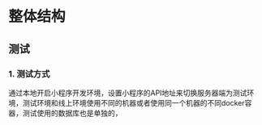 # 整体结构





## 测试

### 1. 测试方式

通过本地开启小程序开发环境，设置小程序的API地址来切换服务器端为测试环境，测试环境和线上环境使用不同的机器或者使用同一个机器的不同docker容器，测试使用的数据库也是单独的，

